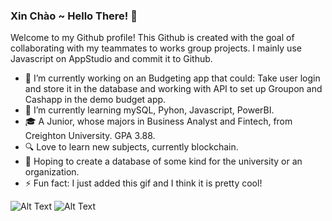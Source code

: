 ### Xin Chào ~ Hello There! 👋

Welcome to my Github profile! This Github is created with the goal of collaborating with my teammates to works group projects. I mainly use Javascript on AppStudio and commit it to Github.  


- :file_folder: I’m currently working on an Budgeting app that could: Take user login and store it in the database and working with API to set up Groupon and Cashapp in the demo budget app.  
- 🌱 I’m currently learning mySQL, Pyhon, Javascript, PowerBI.
- :mortar_board: A Junior, whose majors in Business Analyst and Fintech, from Creighton University. GPA 3.88.
- :mag: Love to learn new subjects, currently blockchain.
- :pushpin: Hoping to create a database of some kind for the university or an organization. 
- ⚡ Fun fact: I just added this gif and I think it is pretty cool!

![Alt Text](https://media.giphy.com/media/uKWBNet3fFTP9ZDZIg/giphy.gif)
![Alt Text](https://media.giphy.com/media/nekUIJ0LnCtry/source.gif)
